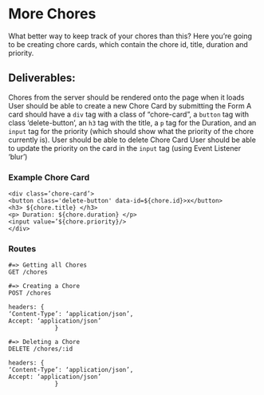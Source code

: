 # More Chores

What better way to keep track of your chores than this?
Here you’re going to be creating chore cards, which contain the chore id, title, duration and priority.

## Deliverables:
Chores from the server should be rendered onto the page when it loads
User should be able to create a new Chore Card by submitting the Form
A card should have a `div` tag with a class of “chore-card”, a `button` tag with class  ‘delete-button’, an `h3` tag with the title, a `p` tag for the Duration, and an `input` tag for the priority (which should show what the priority of the chore currently is).
User should be able to delete Chore Card
User should be able to update the priority on the card in the `input` tag (using Event Listener ‘blur’)

### Example Chore Card

```
<div class=’chore-card’>
<button class='delete-button' data-id=${chore.id}>x</button>
<h3> ${chore.title} </h3>
<p> Duration: ${chore.duration} </p>
<input value=’${chore.priority}/>
</div>
```

### Routes
```
#=> Getting all Chores
GET /chores

#=> Creating a Chore
POST /chores

headers: {
‘Content-Type’: ‘application/json’,  
Accept: ‘application/json’
             }

#=> Deleting a Chore
DELETE /chores/:id

headers: {
‘Content-Type’: ‘application/json’,  
Accept: ‘application/json’
             }
```
